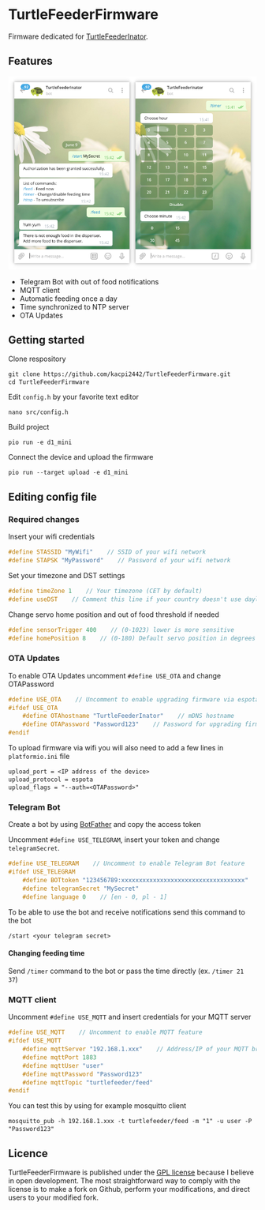 # TurtleFeederFirmware

Firmware dedicated for [TurtleFeederInator](https://github.com/kacpi2442/TurtleFeederInator).

## Features
![](telegram.png)
* Telegram Bot with out of food notifications
* MQTT client
* Automatic feeding once a day
* Time synchronized to NTP server
* OTA Updates

## Getting started

Clone respository
```shell
git clone https://github.com/kacpi2442/TurtleFeederFirmware.git
cd TurtleFeederFirmware
```

Edit `config.h` by your favorite text editor
```shell
nano src/config.h
```

Build project
```shell
pio run -e d1_mini
```

Connect the device and upload the firmware
```shell
pio run --target upload -e d1_mini
```

## Editing config file
### Required changes
Insert your wifi credentials
```C
#define STASSID "MyWifi"    // SSID of your wifi network
#define STAPSK "MyPassword"    // Password of your wifi network
```

Set your timezone and DST settings
```C
#define timeZone 1    // Your timezone (CET by default)
#define useDST    // Comment this line if your country doesn't use daylight saving time
```

Change servo home position and out of food threshold if needed
```C
#define sensorTrigger 400    // (0-1023) lower is more sensitive
#define homePosition 8    // (0-180) Default servo position in degrees
```

### OTA Updates
To enable OTA Updates uncomment `#define USE_OTA` and change OTAPassword
```C
#define USE_OTA    // Uncomment to enable upgrading firmware via espota
#ifdef USE_OTA
    #define OTAhostname "TurtleFeederInator"    // mDNS hostname
    #define OTAPassword "Password123"    // Password for upgrading firmware via espota
#endif
```
To upload firmware via wifi you will also need to add a few lines in `platformio.ini` file
```
upload_port = <IP address of the device>
upload_protocol = espota
upload_flags = "--auth=<OTAPassword>"
```

### Telegram Bot
Create a bot by using [BotFather](https://telegram.me/botfather) and copy the access token

Uncomment `#define USE_TELEGRAM`, insert your token and change `telegramSecret`.
```C
#define USE_TELEGRAM    // Uncomment to enable Telegram Bot feature
#ifdef USE_TELEGRAM
    #define BOTtoken "123456789:xxxxxxxxxxxxxxxxxxxxxxxxxxxxxxxxxxx"    // your Bot Token (Get from Botfather)
    #define telegramSecret "MySecret"
    #define language 0    // [en - 0, pl - 1]
```

To be able to use the bot and receive notifications send this command to the bot
```
/start <your telegram secret>
```

#### Changing feeding time
Send `/timer` command to the bot or pass the time directly (ex. `/timer 21 37`)

### MQTT client
Uncomment `#define USE_MQTT` and insert credentials for your MQTT server
```C
#define USE_MQTT    // Uncomment to enable MQTT feature
#ifdef USE_MQTT
    #define mqttServer "192.168.1.xxx"    // Address/IP of your MQTT broker
    #define mqttPort 1883
    #define mqttUser "user"
    #define mqttPassword "Password123"
    #define mqttTopic "turtlefeeder/feed"
#endif
```

You can test this by using for example mosquitto client
```shell
mosquitto_pub -h 192.168.1.xxx -t turtlefeeder/feed -m "1" -u user -P "Password123"
```

## Licence
TurtleFeederFirmware is published under the [GPL license](LICENCE) because I believe in open development. The most straightforward way to comply with the license is to make a fork on Github, perform your modifications, and direct users to your modified fork. 
